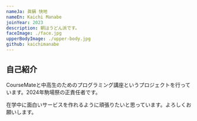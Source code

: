 ```yaml
---
nameJa: 眞鍋 快地
nameEn: Kaichi Manabe
joinYear: 2023
description: 朝はうどん派です。
faceImage: ./face.jpg
upperBodyImage: ./upper-body.jpg
github: kaichimanabe
---
```


## 自己紹介

CourseMateと中高生のためのプログラミング講座というプロジェクトを行っています。2024年駒場祭の正責任者です。

在学中に面白いサービスを作れるように頑張りたいと思っています。よろしくお願いします。
